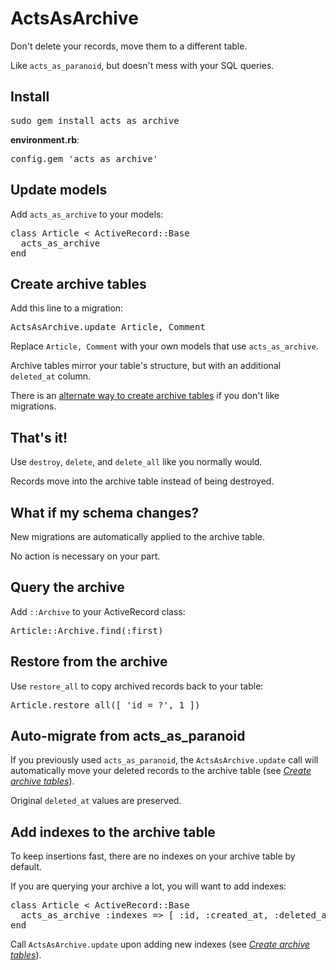 ActsAsArchive
=============

Don't delete your records, move them to a different table.

Like <code>acts\_as\_paranoid</code>, but doesn't mess with your SQL queries.

Install
-------

<pre>
sudo gem install acts_as_archive
</pre>

**environment.rb**:

<pre>
config.gem 'acts_as_archive'
</pre>

Update models
-------------

Add <code>acts\_as\_archive</code> to your models:

<pre>
class Article < ActiveRecord::Base
  acts_as_archive
end
</pre>

<a name="create_archive_tables"></a>

Create archive tables
---------------------

Add this line to a migration:

<pre>
ActsAsArchive.update Article, Comment
</pre>

Replace <code>Article, Comment</code> with your own models that use <code>acts_as_archive</code>.

Archive tables mirror your table's structure, but with an additional <code>deleted_at</code> column.

There is an [alternate way to create archive tables](http://wiki.github.com/winton/acts_as_archive/alternatives-to-migrations) if you don't like migrations.

That's it!
----------

Use <code>destroy</code>, <code>delete</code>, and <code>delete_all</code> like you normally would.

Records move into the archive table instead of being destroyed.

What if my schema changes?
--------------------------

New migrations are automatically applied to the archive table.

No action is necessary on your part.

Query the archive
-----------------

Add <code>::Archive</code> to your ActiveRecord class:

<pre>
Article::Archive.find(:first)
</pre>

Restore from the archive
------------------------

Use <code>restore\_all</code> to copy archived records back to your table:

<pre>
Article.restore_all([ 'id = ?', 1 ])
</pre>

Auto-migrate from acts\_as\_paranoid
------------------------------------

If you previously used <code>acts\_as\_paranoid</code>, the <code>ActsAsArchive.update</code>
call will automatically move your deleted records to the archive table
(see <a href="#create_archive_tables">_Create archive tables_</a>).

Original <code>deleted_at</code> values are preserved.

Add indexes to the archive table
--------------------------------

To keep insertions fast, there are no indexes on your archive table by default.

If you are querying your archive a lot, you will want to add indexes:

<pre>
class Article < ActiveRecord::Base
  acts_as_archive :indexes => [ :id, :created_at, :deleted_at ]
end
</pre>

Call <code>ActsAsArchive.update</code> upon adding new indexes
(see <a href="#create_archive_tables">_Create archive tables_</a>).